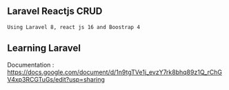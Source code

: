 
## Laravel Reactjs CRUD
    Using Laravel 8, react js 16 and Boostrap 4
## Learning Laravel
Documentation : https://docs.google.com/document/d/1n9tgTVe1j_evzY7rk8bhq89z1Q_rChGV4xp3RCGTuGs/edit?usp=sharing
